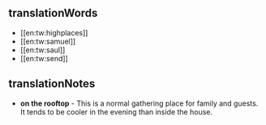 ## translationWords

* [[en:tw:highplaces]]
* [[en:tw:samuel]]
* [[en:tw:saul]]
* [[en:tw:send]]

## translationNotes

* **on the rooftop** - This is a normal gathering place for family and guests. It tends to be cooler in the evening than inside the house.

